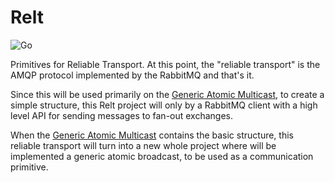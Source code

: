 # Relt

![Go](https://github.com/jabolina/relt/workflows/Go/badge.svg)

Primitives for Reliable Transport. At this point, the "reliable transport" is the AMQP protocol implemented
by the RabbitMQ and that's it.

Since this will be used primarily on the [Generic Atomic Multicast](https://github.com/jabolina/go-mcast), to create
a simple structure, this Relt project will only by a RabbitMQ client with a high level API for sending messages to
fan-out exchanges.

When the [Generic Atomic Multicast](https://github.com/jabolina/go-mcast) contains the basic structure, this reliable
transport will turn into a new whole project where will be implemented a generic atomic broadcast, to be used as a
communication primitive.

